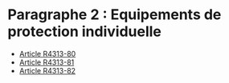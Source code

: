 # Paragraphe 2 : Equipements de protection individuelle

* [Article R4313-80](./LEGIARTI000019760999.md)
* [Article R4313-81](./LEGIARTI000019760994.md)
* [Article R4313-82](./LEGIARTI000019760989.md)

